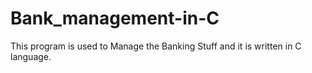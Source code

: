 # Bank_management-in-C
This program is used to Manage the Banking Stuff and it is written in C language.
